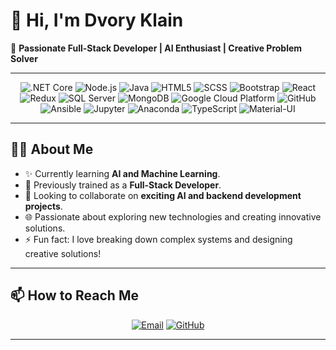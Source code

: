 # 👋 Hi, I'm **Dvory Klain**  
🌟 **Passionate Full-Stack Developer | AI Enthusiast | Creative Problem Solver**  

---


<p align="center">
  <img src="https://img.shields.io/badge/.NET_Core-512BD4?style=flat&logo=.net&logoColor=white" alt=".NET Core" />
  <img src="https://img.shields.io/badge/Node.js-339933?style=flat&logo=node.js&logoColor=white" alt="Node.js" />
  <img src="https://img.shields.io/badge/Java-007396?style=flat&logo=java&logoColor=white" alt="Java" />
  <img src="https://img.shields.io/badge/HTML5-E34F26?style=flat&logo=html5&logoColor=white" alt="HTML5" />
  <img src="https://img.shields.io/badge/SCSS-CC6699?style=flat&logo=sass&logoColor=white" alt="SCSS" />
  <img src="https://img.shields.io/badge/Bootstrap-7952B3?style=flat&logo=bootstrap&logoColor=white" alt="Bootstrap" />
  <img src="https://img.shields.io/badge/React-61DAFB?style=flat&logo=react&logoColor=black" alt="React" />
  <img src="https://img.shields.io/badge/Redux-764ABC?style=flat&logo=redux&logoColor=white" alt="Redux" />
  <img src="https://img.shields.io/badge/SQL_Server-CC2927?style=flat&logo=microsoft-sql-server&logoColor=white" alt="SQL Server" />
  <img src="https://img.shields.io/badge/MongoDB-47A248?style=flat&logo=mongodb&logoColor=white" alt="MongoDB" />
  <img src="https://img.shields.io/badge/GCP-4285F4?style=flat&logo=google-cloud&logoColor=white" alt="Google Cloud Platform" />
  <img src="https://img.shields.io/badge/GitHub-181717?style=flat&logo=github&logoColor=white" alt="GitHub" />
  <img src="https://img.shields.io/badge/Ansible-00A9E0?style=flat&logo=ansible&logoColor=white" alt="Ansible" />
  <img src="https://img.shields.io/badge/Jupyter-F37626?style=flat&logo=jupyter&logoColor=white" alt="Jupyter" />
  <img src="https://img.shields.io/badge/Anaconda-44A833?style=flat&logo=anaconda&logoColor=white" alt="Anaconda" />
  <img src="https://img.shields.io/badge/TypeScript-3178C6?style=flat&logo=typescript&logoColor=white" alt="TypeScript" />
  <img src="https://img.shields.io/badge/Material_UI-0081CB?style=flat&logo=mui&logoColor=white" alt="Material-UI" />
</p>

---

## 👩‍💻 About Me  
- ✨ Currently learning **AI and Machine Learning**.  
- 🌱 Previously trained as a **Full-Stack Developer**.  
- 🤝 Looking to collaborate on **exciting AI and backend development projects**.  
- 🌐 Passionate about exploring new technologies and creating innovative solutions.  
- ⚡ Fun fact: I love breaking down complex systems and designing creative solutions!  

---

## 📫 How to Reach Me  
<p align="center">
  <a href="mailto:H0583284614@gmail.com"><img src="https://img.icons8.com/color/48/000000/gmail--v1.png" alt="Email" /></a>
  <a href="https://[github.com](https://github.com/DvoryKl)"><img src="https://img.icons8.com/ios-glyphs/48/000000/github.png" alt="GitHub" /></a>
</p>

---


